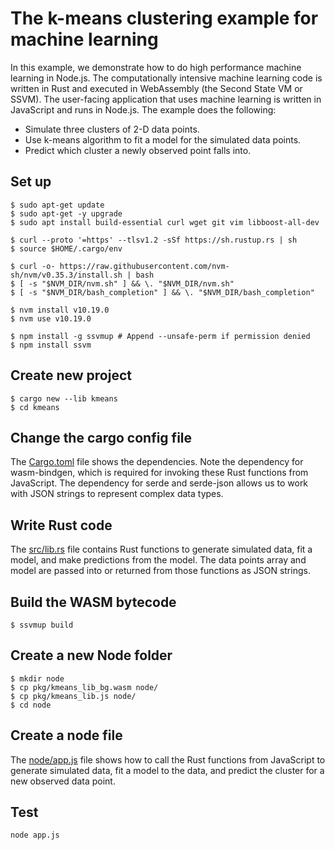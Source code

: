 # The k-means clustering example for machine learning

In this example, we demonstrate how to do high performance machine learning in Node.js. The computationally intensive machine learning code is written in Rust and executed in WebAssembly (the Second State VM or SSVM). The user-facing application that uses machine learning is written in JavaScript and runs in Node.js. The example does the following:

* Simulate three clusters of 2-D data points.
* Use k-means algorithm to fit a model for the simulated data points.
* Predict which cluster a newly observed point falls into.

## Set up

```
$ sudo apt-get update
$ sudo apt-get -y upgrade
$ sudo apt install build-essential curl wget git vim libboost-all-dev

$ curl --proto '=https' --tlsv1.2 -sSf https://sh.rustup.rs | sh
$ source $HOME/.cargo/env

$ curl -o- https://raw.githubusercontent.com/nvm-sh/nvm/v0.35.3/install.sh | bash
$ [ -s "$NVM_DIR/nvm.sh" ] && \. "$NVM_DIR/nvm.sh"
$ [ -s "$NVM_DIR/bash_completion" ] && \. "$NVM_DIR/bash_completion"

$ nvm install v10.19.0
$ nvm use v10.19.0

$ npm install -g ssvmup # Append --unsafe-perm if permission denied
$ npm install ssvm
```

## Create new project

```
$ cargo new --lib kmeans
$ cd kmeans
```

## Change the cargo config file

The [Cargo.toml](kmeans/Cargo.toml) file shows the dependencies. Note the dependency for wasm-bindgen, which is required for invoking these Rust functions from JavaScript. The dependency for serde and serde-json allows us to work with JSON strings to represent complex data types.

## Write Rust code

The [src/lib.rs](kmeans/src/lib.rs) file contains Rust functions to generate simulated data, fit a model, and make predictions from the model. The data points array and model are passed into or returned from those functions as JSON strings.

## Build the WASM bytecode

```
$ ssvmup build
```

## Create a new Node folder

```
$ mkdir node
$ cp pkg/kmeans_lib_bg.wasm node/
$ cp pkg/kmeans_lib.js node/
$ cd node
```

## Create a node file

The [node/app.js](kmeans/node/app.js) file shows how to call the Rust functions from JavaScript to generate simulated data, fit a model to the data, and predict the cluster for a new observed data point.

## Test

```
node app.js
```
